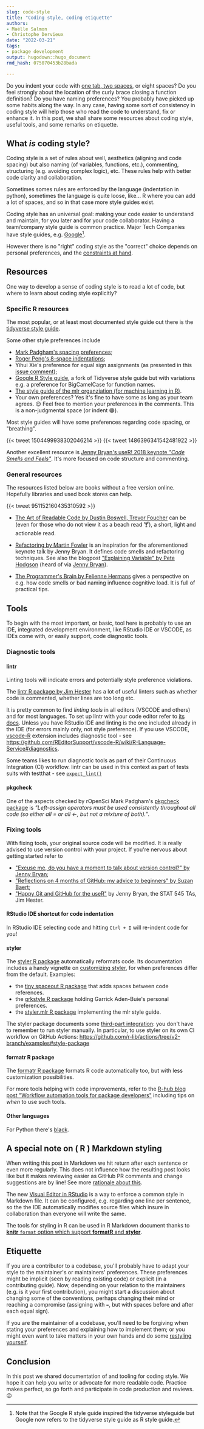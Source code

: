 ```yaml
---
slug: code-style
title: "Coding style, coding etiquette" 
authors: 
- Maëlle Salmon 
- Christophe Dervieux
date: "2022-03-21" 
tags: 
- package development 
output: hugodown::hugo_document
rmd_hash: 075070453b28bada

---
```


Do you indent your code with [one tab, two spaces](https://www.youtube.com/watch?v=SsoOG6ZeyUI), or eight spaces? Do you feel strongly about the location of the curly brace closing a function definition? Do you have naming preferences? You probably have picked up some habits along the way. In any case, having some sort of consistency in coding style will help those who read the code to understand, fix or enhance it. In this post, we shall share some resources about coding style, useful tools, and some remarks on etiquette.

## What *is* coding style?

Coding style is a set of rules about well, aesthetics (aligning and code spacing) but also naming (of variables, functions, etc.), commenting, structuring (e.g. avoiding complex logic), etc. These rules help with better code clarity and collaboration.

Sometimes somes rules are enforced by the language (indentation in python), sometimes the language is quite loose, like... R where you can add a lot of spaces, and so in that case more style guides exist.

Coding style has an universal goal: making your code easier to understand and maintain, for you later and for your code collaborator. Having a team/company style guide is common practice. Major Tech Companies have style guides, e.g. [Google](https://google.github.io/styleguide/)[^1].

However there is no "right" coding style as the "correct" choice depends on personal preferences, and the [constraints at hand](https://www.heltweg.org/posts/who-wrote-this-shit/).

## Resources

One way to develop a sense of coding style is to read a lot of code, but where to learn about coding style explicitly?

### Specific R resources

The most popular, or at least most documented style guide out there is the [tidyverse style guide](https://style.tidyverse.org).

Some other style preferences include

-   [Mark Padgham's spacing preferences](https://docs.ropensci.org/pkgcheck/CONTRIBUTING.html#development-guidelines);
-   [Roger Peng's 8-space indentations](https://simplystatistics.org/posts/2018-07-27-why-i-indent-my-code-8-spaces/);
-   Yihui Xie's preference for equal sign assignments (as presented in this [issue comment](https://github.com/Robinlovelace/geocompr/issues/319#issuecomment-427376764));
-   [Google R Style guide](https://google.github.io/styleguide/Rguide.html), a fork of Tidyverse style guide but with variations e.g. a preference for BigCamelCase for function names.
-   [The style guide of the mlr organziation (for machine learning in R)](https://github.com/mlr-org/mlr3/wiki/Style-Guide).
-   Your own preferences? Yes it's fine to have some as long as your team agrees. :wink: Feel free to mention your preferences in the comments. This is a non-judgmental space (or indent :grin:).

Most style guides will have some preferences regarding code spacing, or "breathing".

{{< tweet 1504499938302046214 >}}
{{< tweet 1486396341542481922 >}}

Another excellent resource is [Jenny Bryan's useR! 2018 keynote *"Code Smells and Feels"*](https://github.com/jennybc/code-smells-and-feels). It's more focused on code structure and commenting.

### General resources

The resources listed below are books without a free version online. Hopefully libraries and used book stores can help.

{{< tweet 951152160435310592 >}}

-   [The Art of Readable Code by Dustin Boswell, Trevor Foucher](https://www.goodreads.com/book/show/8677004-the-art-of-readable-code) can be (even for those who do not view it as a beach read :cocktail:), a short, light and actionable read.

-   [Refactoring by Martin Fowler](https://www.goodreads.com/book/show/44936.Refactoring) is an inspiration for the aforementioned keynote talk by Jenny Bryan. It defines code smells and refactoring techniques. See also the blogpost ["Explaining Variable" by Pete Hodgson](https://blog.thepete.net/blog/2021/06/24/explaining-variable/) (heard of via [Jenny Bryan](https://twitter.com/JennyBryan/status/1412140590842597385)).

-   [The Programmer's Brain by Felienne Hermans](https://www.goodreads.com/book/show/57196550-the-programmer-s-brain) gives a perspective on e.g. how code smells or bad naming influence cognitive load. It is full of practical tips.

## Tools

To begin with the most important, or basic, tool here is probably to use an IDE, integrated development environment, like RStudio IDE or VSCODE, as IDEs come with, or easily support, code diagnostic tools.

### Diagnostic tools

#### lintr

Linting tools will indicate errors and potentially style preference violations.

The [lintr R package by Jim Hester](https://github.com/r-lib/lintr) has a lot of useful linters such as whether code is commented, whether lines are too long etc.

It is pretty common to find *linting tools* in all editors (VSCODE and others) and for most languages. To set up lintr with your code editor refer to [its docs](https://github.com/r-lib/lintr#editors-setup). Unless you have RStudio IDE and linting is the one included already in the IDE (for errors mainly only, not style preference). If you use VSCODE, [vscode-R](https://marketplace.visualstudio.com/items?itemName=Ikuyadeu.r) extension includes diagnostic tool - see <https://github.com/REditorSupport/vscode-R/wiki/R-Language-Service#diagnostics>.

Some teams likes to run diagnostic tools as part of their Continuous Integration (CI) workflow. lintr can be used in this context as part of tests suits with testthat - see [`expect_lint()`](https://rdrr.io/cran/lintr/man/expect_lint.html)

#### pkgcheck

One of the aspects checked by rOpenSci Mark Padgham's [pkgcheck package](https://docs.ropensci.org/pkgcheck/index.html) is *"Left-assign operators must be used consistently throughout all code (so either all = or all \<-, but not a mixture of both)."*.

### Fixing tools

<div class="alert alert-primary">

With fixing tools, your original source code will be modified. It is really advised to use version control with your project. If you're nervous about getting started refer to

-   ["Excuse me, do you have a moment to talk about version control?" by Jenny Bryan](https://peerj.com/preprints/3159/);
-   ["Reflections on 4 months of GitHub: my advice to beginners" by Suzan Baert](https://suzan.rbind.io/2018/03/reflections-4-months-of-github/);
-   ["Happy Git and GitHub for the useR"](https://happygitwithr.com/) by Jenny Bryan, the STAT 545 TAs, Jim Hester.

</div>

#### RStudio IDE shortcut for code indentation

In RStudio IDE selecting code and hitting `Ctrl + I` will re-indent code for you!

#### styler

The [styler R package](https://styler.r-lib.org) automatically reformats code. Its documentation includes a handy vignette on [customizing styler](https://styler.r-lib.org/articles/customizing_styler.html), for when preferences differ from the default. Examples:

-   the [tiny spaceout R package](https://github.com/ropensci-review-tools/spaceout) that adds spaces between code references.
-   the [grkstyle R package](https://github.com/gadenbuie/grkstyle) holding Garrick Aden-Buie's personal preferences.
-   the [styler.mlr R package](https://github.com/mlr-org/styler.mlr) implementing the mlr style guide.

The styler package documents some [third-part integration](https://styler.r-lib.org/articles/third-party-integrations.html): you don't have to remember to run styler manually. In particular, to use styler on its own CI workflow on GitHub Actions: <https://github.com/r-lib/actions/tree/v2-branch/examples#style-package>

#### formatr R package

The [formatr R package](https://yihui.org/formatr/) formats R code automatically too, but with less customization possibilities.

For more tools helping with code improvements, refer to the [R-hub blog post "Workflow automation tools for package developers"](/2020/04/29/maintenance/) including tips on *when* to use such tools.

#### Other languages

For Python there's [black](https://pypi.org/project/black/).

## A special note on ( R ) Markdown styling

When writing this post in Markdown we hit return after each sentence or even more regularly. This does not influence how the resulting post looks like but it makes reviewing easier as GitHub PR comments and change suggestions are by line! See more [rationale about this](https://cirosantilli.com/markdown-style-guide/#line-wrapping).

The new [Visual Editor in RStudio](https://rstudio.github.io/visual-markdown-editing/) is a way to enforce a common style in Markdown file. It can be configured, e.g. regarding one line per sentence, so the the IDE automatically modifies source files which insure in collaboration than everyone will write the same.

The tools for styling in R can be used in R Markdown document thanks to [**knitr** `format` option which support **formatR** and **styler**](https://bookdown.org/yihui/rmarkdown-cookbook/opts-tidy.html).

## Etiquette

If you are a contributor to a codebase, you'll probably have to adapt your style to the maintainer's or maintainers' preferences. These preferences might be implicit (seen by reading existing code) or explicit (in a contributing guide). Now, depending on your relation to the maintainers (e.g. is it your first contribution), you might start a discussion about changing some of the conventions, perhaps changing their mind or reaching a compromise (assigning with `=`, but with spaces before and after each equal sign).

If you are the maintainer of a codebase, you'll need to be forgiving when stating your preferences and explaining how to implement them; or you might even want to take matters in your own hands and do some [restyling yourself](https://yihui.org/en/2018/11/cosmetic-changes/).

## Conclusion

In this post we shared documentation of and tooling for coding style. We hope it can help you write or advocate for more readable code. Practice makes perfect, so go forth and participate in code production and reviews. :wink:

[^1]: Note that the Google R style guide inspired the tidyverse styleguide but Google now refers to the tidyverse style guide as R style guide.

